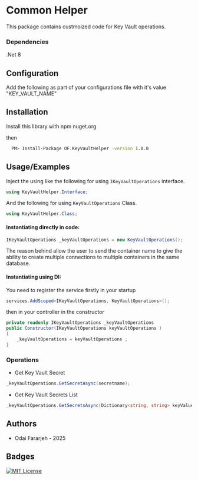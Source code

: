 
# Common Helper

This package contains custmoized code for Key Vault operations.


### Dependencies
.Net 8


## Configuration

Add the following as part of your configurations file with it's value
"KEY_VAULT_NAME"

## Installation

Install this library with npm nuget.org

then

```bash
  PM> Install-Package OF.KeyVaultHelper -version 1.0.0
```


## Usage/Examples

Inject the using like the following for using `IKeyVaultOperations` interface.

```c#
using KeyVaultHelper.Interface;

```

And the following for using `KeyVaultOperations` Class.

```c#
using KeyVaultHelper.Class;

```

#### Instantiating directly in code:

```c#
IKeyVaultOperations _keyVaultOperations = new KeyVaultOperations();
```
The reason behind allow the user to send the container name to give the ability to create multiple connections to multiple containers in the same database.

#### Instantiating using DI:

You need to register the service firstly in your startup

```c#
services.AddScoped<IKeyVaultOperations, KeyVaultOperations>();
```

then in your controller in the constructor

```c#
private readonly IKeyVaultOperations _keyVaultOperations 
public Constructor(IKeyVaultOperations keyVaultOperations )
{
    _keyVaultOperations = keyVaultOperations ;
}
```

### Operations

- Get Key Vault Secret

```c#
_keyVaultOperations.GetSecretAsync(secretname);
```

- Get Key Vault Secrets List

```c#
_keyVaultOperations.GetSecretsAsync(Dictionary<string, string> keyValues);
```


## Authors

- Odai Fararjeh - 2025


## Badges

[![MIT License](https://img.shields.io/badge/License-MIT-green.svg)](https://choosealicense.com/licenses/mit/)

